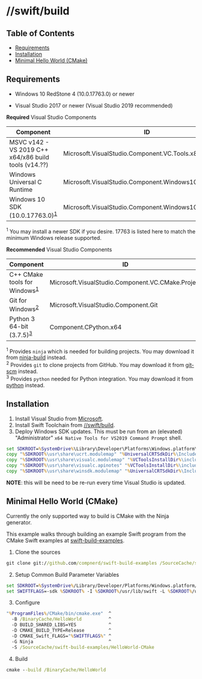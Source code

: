 # **//swift/build**

## Table of Contents

* [Requirements](#requirements)
* [Installation](#installation)
* [Minimal Hello World (CMake)](#minimal-hello-world--cmake-)

## Requirements

- Windows 10 RedStone 4 (10.0.17763.0) or newer

- Visual Studio 2017 or newer (Visual Studio 2019 recommended)

**Required** Visual Studio Components

| Component | ID |
|-----------|----|
| MSVC v142 - VS 2019 C++ x64/x86 build tools (v14.??) | Microsoft.VisualStudio.Component.VC.Tools.x86.x64 |
| Windows Universal C Runtime | Microsoft.VisualStudio.Component.Windows10SDK |
| Windows 10 SDK (10.0.17763.0)<sup>[1](#windows-sdk)</sup> | Microsoft.VisualStudio.Component.Windows10SDK.17763 |

<sup><a name="windows-sdk">1</a></sup> You may install a newer SDK if you desire. 17763 is listed here to match the minimum Windows release supported.

**Recommended** Visual Studio Components

| Component | ID |
|-----------|----|
| C++ CMake tools for Windows<sup>[1](#windows-cmake)</sup> | Microsoft.VisualStudio.Component.VC.CMake.Project |
| Git for Windows<sup>[2](#windows-git)</sup> | Microsoft.VisualStudio.Component.Git |
| Python 3 64-bit (3.7.5)<sup>[3](#windows-python)</sup> | Component.CPython.x64 |

<sup><a name="windows-cmake">1</a></sup> Provides `ninja` which is needed for building projects. You may download it from [ninja-build](https://github.com/ninja-build/ninja) instead.<br/>
<sup><a name="windows-git">2</a></sup> Provides `git` to clone projects from GitHub. You may download it from [git-scm](https://git-scm.com/) instead.<br/>
<sup><a name="windows-python">3</a></sup> Provides `python` needed for Python integration. You may download it from [python](https://www.python.org/) instead.<br/>

## Installation

1. Install Visual Studio from [Microsoft](https://visualstudio.microsoft.com).
2. Install Swift Toolchain from [//swift/build](https://compnerd.visualstudio.com/swift-build).
3. Deploy Windows SDK updates.  This must be run from an (elevated) "Administrator" `x64 Native Tools for VS2019 Command Prompt` shell.

```cmd
set SDKROOT=%SystemDrive%\Library\Developer\Platforms\Windows.platform\Developer\SDKs\Windows.sdk
copy "%SDKROOT%\usr\share\ucrt.modulemap" "%UniversalCRTSdkDir%\Include\%UCRTVersion%\ucrt\module.modulemap"
copy "%SDKROOT%\usr\share\visualc.modulemap" "%VCToolsInstallDir%\include\module.modulemap"
copy "%SDKROOT%\usr\share\visualc.apinotes" "%VCToolsInstallDir%\include\visualc.apinotes"
copy "%SDKROOT%\usr\share\winsdk.modulemap" "%UniversalCRTSdkDir%\Include\%UCRTVersion%\um\module.modulemap"
```

**NOTE**: this will be need to be re-run every time Visual Studio is updated.

## Minimal Hello World (CMake)

Currently the only supported way to build is CMake with the Ninja generator.

This example walks through building an example Swift program from the CMake Swift examples at [swift-build-examples](https://github.com/compnerd/swift-build-examples).

1. Clone the sources

```cmd
git clone git://github.com/compnerd/swift-build-examples /SourceCache/swift-build-examples
```

2. Setup Common Build Parameter Variables

```cmd
set SDKROOT=%SystemDrive%/Library/Developer/Platforms/Windows.platform/Developer/SDKs/Windows.sdk
set SWIFTFLAGS=-sdk %SDKROOT% -I %SDKROOT%/usr/lib/swift -L %SDKROOT%/usr/lib/swift/windows
```

3. Configure

```cmd
"%ProgramFiles%/CMake/bin/cmake.exe"  ^
  -B /BinaryCache/HelloWorld          ^
  -D BUILD_SHARED_LIBS=YES            ^
  -D CMAKE_BUILD_TYPE=Release         ^
  -D CMAKE_Swift_FLAGS="%SWIFTFLAGS%" ^
  -G Ninja                            ^
  -S /SourceCache/swift-build-examples/HelloWorld-CMake
```

4. Build

```cmd
cmake --build /BinaryCache/HelloWorld
```
